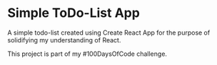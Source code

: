 # Simple ToDo-List App

A simple todo-list created using Create React App for the purpose of solidifying my understanding of React. 

This project is part of my #100DaysOfCode challenge. 
